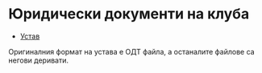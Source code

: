 # Юридически документи на клуба

* [Устав](устав.md)


Оригиналния формат на устава е ОДТ файла, а останалите файлове са негови деривати.

